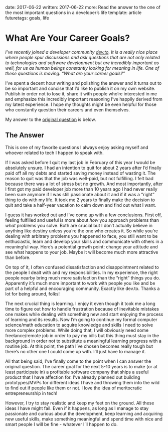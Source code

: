 date: 2017-06-22
written: 2017-06-22
more: Read the answer to the one of the most important questions in a developer’s life
template: article
futuretags: goals, life

# What Are Your Career Goals?

*I’ve recently joined a developer community [dev.to](https://dev.to). It is a really nice place where people spur discussions and ask questions that are not only related to technologies and software development but are incredibly important as well, for us as human beings constantly looking for meaning in life. One of these questions is moving: “What are your career goals?”*

I’ve spent a decent hour writing and polishing the answer and it turns out to be so important and concise that I’d like to publish it on my own website. Publish in order not to lose it, share it with people who’re interested in me and emphasize this incredibly important reasoning I’ve happily derived from my latest experience. I hope my thoughts might be even helpful for those who constantly question their careers and even themselves.

My answer to the [original question](https://dev.to/jtvanwage/what-are-your-career-goals) is below.

## The Answer

This is one of my favorite questions I always enjoy asking myself and whoever related to tech I happen to speak with.

If I was asked before I quit my last job in February of this year I would be absolutely unsure. I had an intention to quit for about 2 years after I’d finally paid off all my debts and started saving money instead of wasting it. The reason to quit was that the job was well-paid, but not fulfilling. I felt bad because there was a lot of stress but no growth. And most importantly, after I first got my paid developer job more than 10 years ago I had never really been sure anymore if I was still passionate about it and if it was a “right” thing to do with my life. It took me 2 years to finally make the decision to quit and take a half-year vacation to calm down and find out what I want.

I guess it has worked out and I’ve come up with a few conclusions. First off, feeling fulfilled and useful is more about *how* you approach problems than *what* problems you solve. Both are crucial but I don’t actually believe in anything like destiny unless you’re the one who creates it. So while you’re dealing with arbitrary problems you happened to face, you still want to be enthusiastic, learn and develop your skills and communicate with others in a meaningful way. Here’s a potential growth point: change your attitude and see what happens to your job. Maybe it will become much more attractive than before.

On top of it, I often confused dissatisfaction and disappointment related to the people I dealt with and my responsibilities. In my experience, the right people nearby bring much more satisfaction than the “right” things you do. Apparently it’s much more important to work with people you like and be part of a helpful and encouraging community. Exactly like dev.to. Thanks a lot for being around, folks!

The next crucial thing is learning. I enjoy it even though it took me a long time to figure out how to handle frustration because of inevitable mistakes one makes while dealing with something new and start enjoying the process of learning and its results. Now I’m going to continue my formal computer science/math education to acquire knowledge and skills I need to solve more complex problems. While doing that, I will obviously need some freelance/remote job in order to pay my bills but this thing must stay in the background in order not to substitute a meaningful learning progress with a routine job. At this point, the path I’ve chosen becomes really tough but there’s no other one I could come up with. I’ll just have to manage it.

All that being said, I’ve finally come to the point when I can answer the original question. The career goal for the next 5-10 years is to make (or at least participate in) a profitable software company that ships a useful product that I have affection for. I’ve already planned out building prototypes/MVPs for different ideas I have and throwing them into the wild to find out if people like them or not. I love the idea of meritocratic entrepreneurship in tech!

However, I try to stay realistic and keep my feet on the ground. All these ideas I have might fail. Even if it happens, as long as I manage to stay passionate and curious about the development, keep learning and acquiring new useful skills, make something meaningful and spend time with nice and smart people I will be fine - whatever I’ll happen to do.
